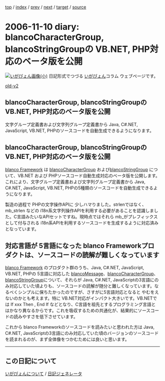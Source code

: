 [top](https://igapyon.github.io/diary/) 
 / [index](https://igapyon.github.io/diary/2006/index.html) 
 / [prev](https://igapyon.github.io/diary/2006/ig061109.html) 
 / [next](https://igapyon.github.io/diary/2006/ig061111.html) 
 / [target](https://igapyon.github.io/diary/2006/ig061110.html) 
 / [source](https://github.com/igapyon/diary/blob/gh-pages/2006/ig061110.html.src.md) 

2006-11-10 diary: blancoCharacterGroup, blancoStringGroupの VB.NET, PHP対応のベータ版を公開
=====================================================================================================
[![いがぴょん画像(小)](https://igapyon.github.io/diary/images/iga200306s.jpg "いがぴょん")](https://igapyon.github.io/diary/memo/memoigapyon.html) 日記形式でつづる [いがぴょん](https://igapyon.github.io/diary/memo/memoigapyon.html)コラム ウェブページです。

[old-v2](ig061110-orig.html)

## blancoCharacterGroup, blancoStringGroupの VB.NET, PHP対応のベータ版を公開

文字グループ定義書および文字列グループ定義書から Java, C#.NET, JavaScript, VB.NET, PHPのソースコードを自動生成できるようになります。


## blancoCharacterGroup, blancoStringGroupの VB.NET, PHP対応のベータ版を公開

[blanco Framework](http://www.igapyon.jp/blanco/blanco.ja.html) は [blancoCharacterGroup](http://www.igapyon.jp/blanco/blancocharactergroup.html) および[blancoStringGroup](http://www.igapyon.jp/blanco/blancostringgroup.html) について、VB.NET および PHPソースコード自動生成対応のベータ版を公開します。これにより、文字グループ定義書および文字列グループ定義書から
Java, C#.NET, JavaScript, VB.NET, PHPの5種類のソースコードを自動生成できるようになります。

製造の過程で PHPの文字操作APIに 少しハマりました。strlenではなく、mb_strlen などの i18n系文字列操作APIを利用する必要があることを認識しました。C言語みたいなAPIセットですね。現時点ではそれら mb_がプレフィックスとして付与される i18n系APIを利用するソースコードを生成するように対応済みとなっています。

## 対応言語が 5言語になった blanco Frameworkプロダクトは、ソースコードの読解が難しくなっています

[blanco Framework](http://www.igapyon.jp/blanco/blanco.ja.html) のプロダクト群のうち、Java, C#.NET, JavaScript, VB.NET, PHPの 5言語に対応した [blancoMessage](http://www.igapyon.jp/blanco/blancomessage.html)、[blancoCharacterGroup](http://www.igapyon.jp/blanco/blancocharactergroup.html)、[blancoStringGroup](http://www.igapyon.jp/blanco/blancostringgroup.html)について、それらが Java, C#.NET, JavaScriptの3言語にのみ対応していた頃よりも、ソースコードの読解が随分と難しくなっています。なるべくシンプルに保ちたかったのですが、さすがに5言語対応となると やむをえないのかとも考えます。特に VB.NET対応がインパクト大きいです。VB.NETでは If xxx Then , End If などとなり、C言語を祖先とするプログラミング言語とはかなり異なるからです。これを吸収するための共通化が、結果的にソースコードの読みやすさを低下させています。

これから blanco Frameworkのソースコードを読みたいと思われた方は Java, C#.NET, JavaScriptの3言語にのみ対応していた頃のバージョンのソースコードを読まれるのが、まず全体像をつかむためには良いと思います。

----------------------------------------------------------------------------------------------------

## この日記について
[いがぴょんについて](https://igapyon.github.io/diary/memo/memoigapyon.html) / [日記ジェネレータ](https://github.com/igapyon/igapyonv3)
